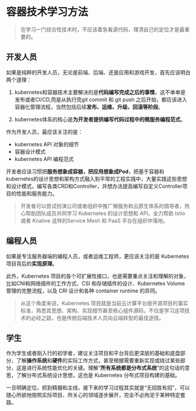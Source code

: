 # 容器技术学习方法

> 在学习一门综合性技术时，不应该着急看源代码，理清自己的定位才是最重要的。

## 开发人员

如果是纯粹的开发人员，无论是前端、后端、还是应用和游戏开发，首先应该明白两个道理：

1. kubernetes和容器技术主要解决的是**代码编写完成之后的事情**，这不单单是发布或者CI/CD,而是从执行完git commit 和 git push 之后开始，都应该进入容器化管理流程，当然包括后续**发布、运维、升级、回滚等阶段**。

2. kubernetes体系的核心是**为开发者提供编写代码过程中的微服务编程范式**。

作为开发人员，最应该关注的是：

- kubernetes API 对象的细节
- 容器设计模式
- kubernetes API 编程范式

开发者应该习惯把**服务想象成容器，把应用想象成Pod**，把基于容器和kubernetes的设计思想和架构方式融入到平常的工程实践中，大量实践这些思想和设计模式，编写各类CRD和Controller，并想办法提高编写自定义Controller项目的性能和服务能力。

> 开发者可以尝试扮演公司或者组织中推广微服务和云原生体系的倡导者，热心帮助团队成员共同学习 Kubernetes 的设计思想和 API，全力帮助 Istio 或者 Knative 这样的Service Mesh 和 PaaS 平台在组织中落地。

## 编程人员

如果是专注服务器端的编程人员，或者运维工程师，更应该关注的是 Kubernetes 项目背后的**实现原理**。

此外，Kubernetes 项目的各个可扩展性接口，也是需要重点关注和理解的对象，比如CNI和网络插件的工作方式、CSI 和存储插件的设计、Kubernetes Volume 管理的完整流程，以及 CRI 设计和各种 container runtime 的异同。

> 从这个角度来说，Kubernetes 项目就是当前云计算平台层开源项目的事实标准，熟悉其思想、架构、实现细节甚至核心组件源码，不仅是学习这项技术的必经之路，也是传统后端技术人员向云端转型的最佳途径。

## 学生

作为学生或者刚入行的初学者，建议关注项目和平台背后更深层的基础和底盘部分，了解**操作系统**和**硬件**的实际工作方式，甚至根据需要重新实现或绕过某些部分，这是进行系统性能优化的关键。理解“**所有系统都是分布式系统**”的这句话的意思，了解分布式系统设计思想，这也是 Kubernetes 分布式项目构建的基础。

一旦明确定位，抓到精髓和主线，接下来的学习过程其实就是“无招胜有招”，可以随心所欲地按照实际项目、所关心的领域逐步展开，完全不必拘泥于某种特定套路。
